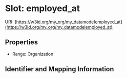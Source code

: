 # Slot: employed_at

URI: [https://w3id.org/my_org/my_datamodelemployed_at](https://w3id.org/my_org/my_datamodelemployed_at)



<!-- no inheritance hierarchy -->


## Properties

 * Range: Organization



## Identifier and Mapping Information





